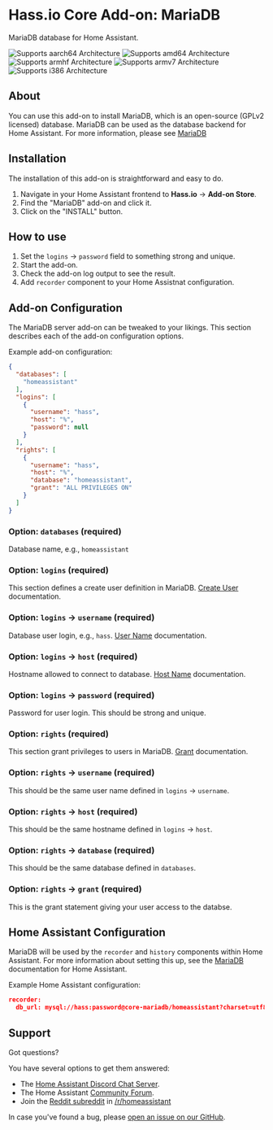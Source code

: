 # Hass.io Core Add-on: MariaDB

MariaDB database for Home Assistant.

![Supports aarch64 Architecture][aarch64-shield] ![Supports amd64 Architecture][amd64-shield] ![Supports armhf Architecture][armhf-shield] ![Supports armv7 Architecture][armv7-shield] ![Supports i386 Architecture][i386-shield]

## About

You can use this add-on to install MariaDB, which is an open-source (GPLv2 licensed) database.  MariaDB can be used as the database backend for Home Assistant. For more information, please see [MariaDB][mariadb]

## Installation

The installation of this add-on is straightforward and easy to do.

1. Navigate in your Home Assistant frontend to **Hass.io** -> **Add-on Store**.
1. Find the "MariaDB" add-on and click it.
1. Click on the "INSTALL" button.

## How to use

1. Set the `logins` -> `password` field to something strong and unique.
1. Start the add-on.
1. Check the add-on log output to see the result.
1. Add `recorder` component to your Home Assistnat configuration.

## Add-on Configuration

The MariaDB server add-on can be tweaked to your likings. This section
describes each of the add-on configuration options.

Example add-on configuration:

```json
{
  "databases": [
    "homeassistant"
  ],
  "logins": [
    {
      "username": "hass",
      "host": "%",
      "password": null
    }
  ],
  "rights": [
    {
      "username": "hass",
      "host": "%",
      "database": "homeassistant",
      "grant": "ALL PRIVILEGES ON"
    }
  ]
}
```

### Option: `databases` (required)

Database name, e.g., `homeassistant`

### Option: `logins` (required)

This section defines a create user definition in MariaDB. [Create User][createuser] documentation.

### Option: `logins` -> `username` (required)

Database user login, e.g., `hass`. [User Name][username] documentation.

### Option: `logins` -> `host` (required)

Hostname allowed to connect to database. [Host Name][hostname] documentation.

### Option: `logins` -> `password` (required)

Password for user login. This should be strong and unique.

### Option: `rights` (required)

This section grant privileges to users in MariaDB. [Grant][grant] documentation.

### Option: `rights` -> `username` (required)

This should be the same user name defined in `logins` -> `username`.

### Option: `rights` -> `host` (required)

This should be the same hostname defined in `logins` -> `host`.

### Option: `rights` -> `database` (required)

This should be the same database defined in `databases`.

### Option: `rights` -> `grant` (required)

This is the grant statement giving your user access to the databse.

## Home Assistant Configuration

MariaDB will be used by the `recorder` and `history` components within Home Assistant.  For more information about setting this up, see the [MariaDB][mariadb-hass] documentation for Home Assistant. 

Example Home Assistant configuration:

```json
recorder:
  db_url: mysql://hass:password@core-mariadb/homeassistant?charset=utf8
```

## Support

Got questions?

You have several options to get them answered:

- The [Home Assistant Discord Chat Server][discord].
- The Home Assistant [Community Forum][forum].
- Join the [Reddit subreddit][reddit] in [/r/homeassistant][reddit]

In case you've found a bug, please [open an issue on our GitHub][issue].

[aarch64-shield]: https://img.shields.io/badge/aarch64-yes-green.svg
[amd64-shield]: https://img.shields.io/badge/amd64-yes-green.svg
[armhf-shield]: https://img.shields.io/badge/armhf-yes-green.svg
[armv7-shield]: https://img.shields.io/badge/armv7-yes-green.svg
[mariadb]: https://mariadb.com
[createuser]: https://mariadb.com/kb/en/library/create-user
[username]: https://mariadb.com/kb/en/library/create-user/#user-name-component
[hostname]: https://mariadb.com/kb/en/library/create-user/#host-name-component
[grant]: https://mariadb.com/kb/en/library/grant
[mariadb-hass]: https://www.home-assistant.io/addons/mariadb
[discord]: https://discord.gg/c5DvZ4e
[forum]: https://community.home-assistant.io
[i386-shield]: https://img.shields.io/badge/i386-yes-green.svg
[issue]: https://github.com/home-assistant/hassio-addons/issues
[reddit]: https://reddit.com/r/homeassistant
[repository]: https://github.com/hassio-addons/repository
